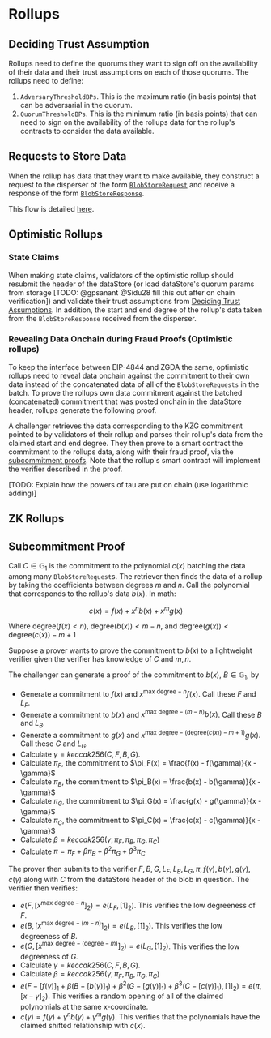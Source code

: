 # Rollups

## Deciding Trust Assumption

Rollups need to define the quorums they want to sign off on the availability of their data and their trust assumptions on each of those quorums. The rollups need to define:

1. `AdversaryThresholdBPs`. This is the maximum ratio (in basis points) that can be adversarial in the quorum.
2. `QuorumThresholdBPs`. This is the minimum ratio (in basis points) that can need to sign on the availability of the rollups data for the rollup's contracts to consider the data available.

## Requests to Store Data

When the rollup has data that they want to make available, they construct a request to the disperser of the form [`BlobStoreRequest`](./types.md#blobstorerequest) and receive a response of the form [`BlobStoreResponse`](./types.md#blobstoreresponse).

This flow is detailed [here](./disperser.md#requests-to-store-data).

## Optimistic Rollups

### State Claims

When making state claims, validators of the optimistic rollup should resubmit the header of the dataStore (or load dataStore's quorum params from storage [TODO: @gpsanant @Sidu28 fill this out after on chain verification]) and validate their trust assumptions from [Deciding Trust Assumptions](#deciding-trust-assumption). In addition, the start and end degree of the rollup's data taken from the `BlobStoreResponse` received from the disperser.

### Revealing Data Onchain during Fraud Proofs (Optimistic rollups)

To keep the interface between EIP-4844 and ZGDA the same, optimistic rollups need to reveal data onchain against the commitment to their own data instead of the concatenated data of all of the `BlobStoreRequests` in the batch. To prove the rollups own data commitment against the batched (concatenated) commitment that was posted onchain in the dataStore header, rollups generate the following proof.

A challenger retrieves the data corresponding to the KZG commitment pointed to by validators of their rollup and parses their rollup's data from the claimed start and end degree. They then prove to a smart contract the commitment to the rollups data, along with their fraud proof, via the [subcommitment proofs](#subcommitment-proof). Note that the rollup's smart contract will implement the verifier described in the proof.

[TODO: Explain how the powers of tau are put on chain (use logarithmic adding)]

## ZK Rollups

## Subcommitment Proof

Call $C \in \mathbb{G}_1$ is the commitment to the polynomial $c(x)$ batching the data among many `BlobStoreRequest`s. The retriever then finds the data of a rollup by taking the coefficients between degrees $m$ and $n$. Call the polynomial that corresponds to the rollup's data $b(x)$. In math:

$$c(x) = f(x) + x^n b(x) + x^m g(x)$$

Where $\text{degree}(f(x) < n)$, $\text{degree}(b(x)) < m-n$, and $\text{degree}(g(x)) < \text{degree}(c(x)) - m + 1$

Suppose a prover wants to prove the commitment to $b(x)$ to a lightweight verifier given the verifier has knowledge of $C$ and $m, n$.

The challenger can generate a proof of the commitment to $b(x)$, $B \in \mathbb{G}_1$, by 
- Generate a commitment to $f(x)$ and $x^{\text{max degree} - n}f(x)$. Call these $F$ and $L_F$.
- Generate a commitment to $b(x)$ and $x^{\text{max degree} - (m - n)}b(x)$. Call these $B$ and $L_B$.
- Generate a commitment to $g(x)$ and $x^{\text{max degree} - (\text{degree}(c(x)) - m + 1)}g(x)$. Call these $G$ and $L_G$. 
- Calculate $\gamma = keccak256(C, F, B, G)$.
- Calculate $\pi_F$, the commitment to $\pi_F(x) = \frac{f(x) - f(\gamma)}{x - \gamma}$
- Calculate $\pi_B$, the commitment to $\pi_B(x) = \frac{b(x) - b(\gamma)}{x - \gamma}$
- Calculate $\pi_G$, the commitment to $\pi_G(x) = \frac{g(x) - g(\gamma)}{x - \gamma}$
- Calculate $\pi_C$, the commitment to $\pi_C(x) = \frac{c(x) - c(\gamma)}{x - \gamma}$
- Calculate $\beta = keccak256(\gamma, \pi_F, \pi_B, \pi_G, \pi_C)$
- Calculate $\pi = \pi_F + \beta \pi_B + \beta^2 \pi_G + \beta^3 \pi_C$


The prover then submits to the verifier $F, B, G, L_F, L_B, L_G, \pi, f(\gamma), b(\gamma), g(\gamma), c(\gamma)$ along with $C$ from the dataStore header of the blob in question. The verifier then verifies:

- $e(F, [x^{\text{max degree} - n}]_2) = e(L_F, [1]_2)$. This verifies the low degreeness of $F$.
- $e(B, [x^{\text{max degree} - (m - n)}]_2) = e(L_B, [1]_2)$. This verifies the low degreeness of $B$.
- $e(G, [x^{\text{max degree} - (\text{degree} - m)}]_2) = e(L_G, [1]_2)$. This verifies the low degreeness of $G$.
- Calculate $\gamma = keccak256(C, F, B, G)$.
- Calculate $\beta = keccak256(\gamma, \pi_F, \pi_B, \pi_G, \pi_C)$
- $e(F - [f(\gamma)]_1 + \beta(B - [b(\gamma)]_1) + \beta^2(G - [g(\gamma)]_1) + \beta^3(C - [c(\gamma)]_1), [1]_2) = e(\pi, [x-\gamma]_2)$. This verifies a random opening of all of the claimed polynomials at the same x-coordinate.
- $c(\gamma) = f(\gamma) + \gamma^nb(\gamma) + \gamma^mg(\gamma)$. This verifies that the polynomials have the claimed shifted relationship with $c(x)$.
